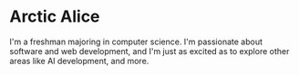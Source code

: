 # Arctic Alice

I'm a freshman majoring in computer science. I'm passionate about software and web development, and I'm just as excited as to explore other areas like AI development, and more. 
